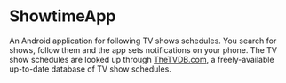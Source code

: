 # ShowtimeApp

An Android application for following TV shows schedules. You search for shows, follow them and the app sets notifications on your phone. The TV show schedules are looked up through [TheTVDB.com](https://www.thetvdb.com/), a freely-available up-to-date database of TV show schedules. 

